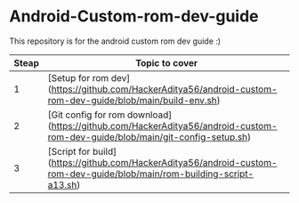 # Android-Custom-rom-dev-guide
This repository is for the android custom rom dev guide :)

| Steap | Topic to cover |
|-|-|
| 1 | [Setup for rom dev] (https://github.com/HackerAditya56/android-custom-rom-dev-guide/blob/main/build-env.sh)
| 2 | [Git config for rom download] (https://github.com/HackerAditya56/android-custom-rom-dev-guide/blob/main/git-config-setup.sh)
| 3 | [Script for build] (https://github.com/HackerAditya56/android-custom-rom-dev-guide/blob/main/rom-building-script-a13.sh)
